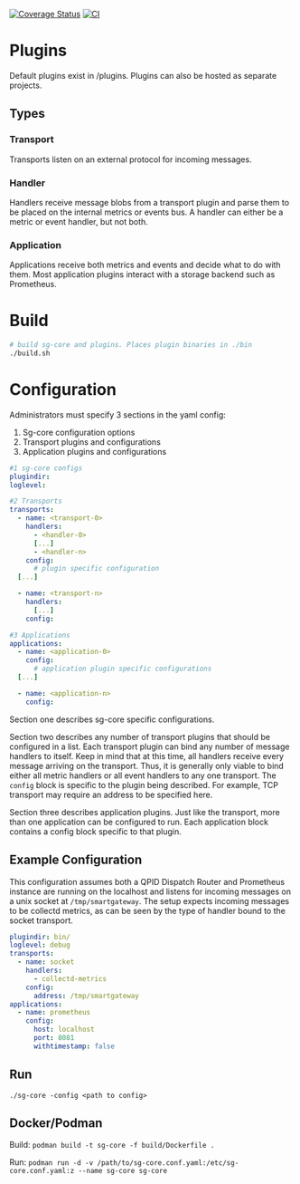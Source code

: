[![Coverage Status](https://coveralls.io/repos/github/infrawatch/sg-core/badge.svg?branch=master)](https://coveralls.io/github/infrawatch/sg-core?branch=master)
[![CI](https://github.com/infrawatch/sg-core/actions/workflows/tests.yml/badge.svg)](https://github.com/infrawatch/sg-core/actions/workflows/tests.yml)




# Plugins
Default plugins exist in /plugins. Plugins can also be hosted as separate projects.

## Types
### Transport
Transports listen on an external protocol for incoming messages.

### Handler
Handlers receive message blobs from a transport plugin and parse them 
to be placed on the internal metrics or events bus. A handler can either be a 
metric or event handler, but not both. 


### Application
Applications receive both metrics and events and decide what to do
with them. Most application plugins interact with a storage backend such as 
Prometheus.

# Build
```bash
# build sg-core and plugins. Places plugin binaries in ./bin
./build.sh
```

# Configuration
Administrators must specify 3 sections in the yaml config:

1. Sg-core configuration options
2. Transport plugins and configurations
3. Application plugins and configurations

``` yaml
#1 sg-core configs
plugindir:
loglevel:

#2 Transports
transports:
  - name: <transport-0>
    handlers:
      - <handler-0>
      [...]
      - <handler-n>
    config:
      # plugin specific configuration
  [...]

  - name: <transport-n>
    handlers:
      [...]
    config:

#3 Applications
applications:
  - name: <application-0>
    config:
      # application plugin specific configurations
  [...]

  - name: <application-n>
    config:
```

Section one describes sg-core specific configurations. 

Section two describes any number of transport plugins that should be configured 
in a list. Each transport plugin can bind any number of message handlers to itself. 
Keep in mind that at this time, all handlers receive every message arriving on 
the transport. Thus, it is generally only viable to bind either all metric handlers
or all event handlers to any one transport. The `config` block is specific to 
the plugin being described. For example, TCP transport may require an address to
be specified here.

Section three describes application plugins. Just like the transport, more than
one application can be configured to run. Each application block contains a 
config block specific to that plugin.

## Example Configuration
This configuration assumes both a QPID Dispatch Router and Prometheus instance
are running on the localhost and listens for incoming messages on a unix socket
at `/tmp/smartgateway`. The setup expects incoming messages to be collectd
metrics, as can be seen by the type of handler bound to the socket transport.

```yaml
plugindir: bin/
loglevel: debug
transports:
  - name: socket
    handlers: 
      - collectd-metrics
    config:
      address: /tmp/smartgateway
applications: 
  - name: prometheus 
    config:
      host: localhost
      port: 8081
      withtimestamp: false
```

## Run
`./sg-core -config <path to config>`

## Docker/Podman
Build:
`podman build -t sg-core -f build/Dockerfile .`

Run:
`podman run -d -v /path/to/sg-core.conf.yaml:/etc/sg-core.conf.yaml:z --name sg-core sg-core`
